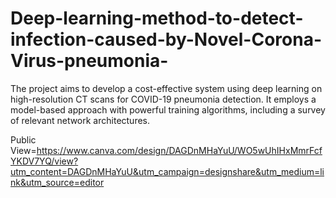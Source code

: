 # Deep-learning-method-to-detect-infection-caused-by-Novel-Corona-Virus-pneumonia-
 The project aims to develop a cost-effective system using deep learning on high-resolution CT scans for COVID-19 pneumonia detection. It employs a model-based approach with powerful training algorithms, including a survey of relevant network architectures.

Public View=https://www.canva.com/design/DAGDnMHaYuU/WO5wUhIHxMmrFcfYKDV7YQ/view?utm_content=DAGDnMHaYuU&utm_campaign=designshare&utm_medium=link&utm_source=editor
